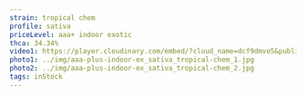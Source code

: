 ```yaml
---
strain: tropical chem
profile: sativa
priceLevel: aaa+ indoor exotic
thca: 34.34%
video1: https://player.cloudinary.com/embed/?cloud_name=dcf9dmvo5&public_id=aaa-plus-indoor-ex_sativa_tropical-chem_ihy5n3&profile=flower
photo1: ../img/aaa-plus-indoor-ex_sativa_tropical-chem_1.jpg
photo2: ../img/aaa-plus-indoor-ex_sativa_tropical-chem_2.jpg
tags: inStock
---
```

